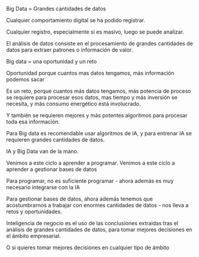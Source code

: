 Big Data = Grandes cantidades de datos

Cualquier comportamiento digital se ha podido registrar.

Cualquier registro, especialmente si es masivo, luego se puede analizar.

El análisis de datos consiste en el procesamiento de grandes cantidades de datos para extraer patrones o información de valor.

Big data = una oportunidad y un reto

Oportunidad porque cuantos mas datos tengamos, más información podemos sacar

Es un reto, porque cuantos más datos tengamos, más potencia de proceso se requiere para procesar esos datos, mas tiempo y más inversión se necesita, y más consumo energético está involucrado.

Y también se requieren mejores y más potentes algoritmos para procesar toda esa información.

Para Big data es recomendable usar algoritmos de IA, y para entrenar IA se requieren grandes cantidades de datos.

IA y Big Data van de la mano.

Venimos a este ciclo a aprender a programar.
Venimos a este ciclo a aprender a gestionar bases de datos

Para programar, no es suficiente programar - ahora además es muy necesario integrarse con la IA

Para gestionar bases de datos, ahora además tenemos que acostumbrarnos a trabajar con enormes cantidades de datos - nos lleva a retos y oportunidades.

Inteligencia de negocio es el uso de las conclusiones extraidas tras el análisis de grandes cantidades de datos, para tomar mejores decisiones en el ámbito empresarial.

O si quieres tomar mejores decisiones en cualquier tipo de ámbito










